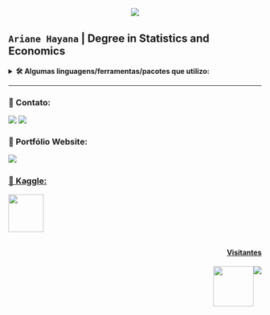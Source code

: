 <p align="center">
  <img src="https://github.com/a-hayana/a-hayana/raw/main/view/view2.gif">
</p>

## `Ariane Hayana` |   **Degree in Statistics and Economics** 

<details>
  <summary><b>🛠️ Algumas linguagens/ferramentas/pacotes que utilizo:</b></summary>
  <br/>
  
<img align="center" alt="" width="60" height="60" src="https://cdn.jsdelivr.net/gh/devicons/devicon/icons/rstudio/rstudio-original.svg"> <img align="center" alt="" width="60" height="60" src="https://raw.githubusercontent.com/rstudio/shiny/main/man/figures/logo.png"> <img align="center" alt="" width="60" height="65" src=https://pkgs.rstudio.com/flexdashboard/reference/figures/logo.png> <img align="center" alt="" width="65" height="70" src="https://github.com/a-hayana/a-hayana/raw/main/view/fig1.png"><img align="center" alt="" width="65" height="70" src="https://github.com/a-hayana/a-hayana/raw/main/view/fig2.png"><img align="center" alt="" width="65" height="70" src="https://github.com/a-hayana/a-hayana/raw/main/view/fig3.png"><img align="center" alt="" width="150" height="40" src="https://github.com/a-hayana/a-hayana/raw/main/view/fig4.png"><img align="center" alt="" width="60" height="60" src="https://cdn.jsdelivr.net/gh/devicons/devicon/icons/html5/html5-original.svg"> <img align="center" alt="" width="60" height="60" src="https://cdn.jsdelivr.net/gh/devicons/devicon/icons/css3/css3-original.svg" /> <img align="center" alt="" width="60" height="60" src="https://cdn.jsdelivr.net/gh/devicons/devicon/icons/github/github-original.svg" /> <img align="center" alt="" width="60" height="60"  src="https://raw.githubusercontent.com/devicons/devicon/master/icons/python/python-original.svg" alt="python" width="40" height="40"/>
<img align="center" alt="" src="https://cdn.jsdelivr.net/gh/devicons/devicon/icons/vscode/vscode-original.svg" alt="python" width="50" height="50"/>
<img align="center" alt="" src="https://cdn.jsdelivr.net/gh/devicons/devicon/icons/jupyter/jupyter-original-wordmark.svg" alt="jupyter" width="55" height="55"/>
          
</details>

<hr>

<h3 align="left">🔗 Contato:</h3>
<p align="left">
  <a href="https://www.linkedin.com/in/arianehayana/" target="_blank"><img src="https://img.shields.io/badge/-LinkedIn-%230077B5?style=for-the-badge&logo=linkedin&logoColor=white" target="_blank"></a> 
  <a href="mailto:ariane.hayana@outlook.com" target="_blank"><img src="https://img.shields.io/badge/Microsoft_Outlook-0078D4?style=for-the-badge&logo=microsoft-outlook&logoColor=white"></a>
  
<h3 align="left">📝 Portfólio Website: </h3>
 <a href="http://ariane-hayana.netlify.app/" target="_blank"><img src="https://img.shields.io/badge/Netlify-00C7B7?style=for-the-badge&logo=netlify&logoColor=white">
 
<h3 align="left">🚀 Kaggle: </h3>
 <a href="https://www.kaggle.com/arianehayana" target="_blank"><img width="70" height="75" src="https://cdn.jsdelivr.net/gh/devicons/devicon/icons/kaggle/kaggle-original.svg">
        
##
 
<div>        
  <h4 align="right"> Visitantes </h4>
  <img align="right" src="https://profile-counter.glitch.me/a-hayana/count.svg">
  <img align="right" alt="" width="80" height="80" src="http://octodex.github.com/images/Professortocat_v2.png"> 
    
  
 </div> 

